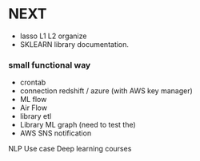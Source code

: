 # NEXT 

* lasso L1 L2 organize
* SKLEARN library documentation.

### small functional way
* crontab
* connection redshift / azure (with AWS key manager)
* ML flow
* Air Flow
* library etl
* Library ML graph (need to test the)
* AWS SNS notification


NLP Use case
Deep learning courses




